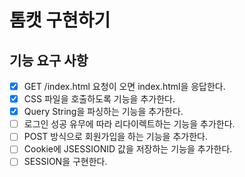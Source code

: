 # 톰캣 구현하기

## 기능 요구 사항
- [X] GET /index.html 요청이 오면 index.html을 응답한다.
- [X] CSS 파일을 호출하도록 기능을 추가한다.
- [X] Query String을 파싱하는 기능을 추가한다.
- [ ] 로그인 성공 유무에 따라 리다이렉트하는 기능을 추가한다.
- [ ] POST 방식으로 회원가입을 하는 기능을 추가한다.
- [ ] Cookie에 JSESSIONID 값을 저장하는 기능을 추가한다.
- [ ] SESSION을 구현한다.

